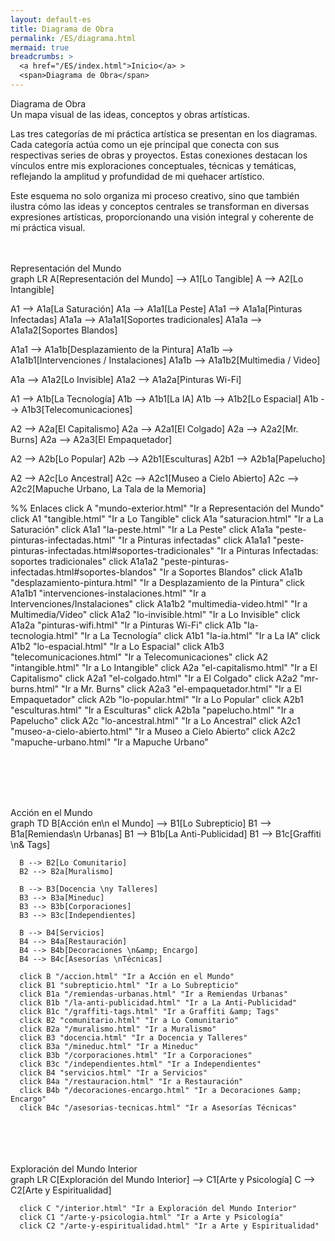 ```yaml
---
layout: default-es
title: Diagrama de Obra
permalink: /ES/diagrama.html
mermaid: true
breadcrumbs: >
  <a href="/ES/index.html">Inicio</a> >
  <span>Diagrama de Obra</span>
---
```


<div class="titulo">Diagrama de Obra</div>
<div class="subtitulo">
  Un mapa visual de las ideas, conceptos y obras artísticas.
</div>
<p class="parrafo">
  Las tres categorías de mi práctica artística se presentan en los diagramas. Cada categoría actúa como un eje principal que conecta con sus respectivas series de obras y proyectos. Estas conexiones destacan los vínculos entre mis exploraciones conceptuales, técnicas y temáticas, reflejando la amplitud y profundidad de mi quehacer artístico.
</p>
<p class="parrafo">
  Este esquema no solo organiza mi proceso creativo, sino que también ilustra cómo las ideas y conceptos centrales se transforman en diversas expresiones artísticas, proporcionando una visión integral y coherente de mi práctica visual.
</p>
  <br><br>

<!-- Representación del Mundo -->
<div class="subtitulo">Representación del Mundo</div>
<div class="mermaid">
graph LR
  A[Representación del Mundo] --> A1[Lo Tangible]
  A --> A2[Lo Intangible]

  A1 --> A1a[La Saturación]
  A1a --> A1a1[La Peste]
  A1a1 --> A1a1a[Pinturas Infectadas]
  A1a1a --> A1a1a1[Soportes tradicionales]
  A1a1a --> A1a1a2[Soportes Blandos]

  A1a1 --> A1a1b[Desplazamiento de la Pintura]
  A1a1b --> A1a1b1[Intervenciones / Instalaciones]
  A1a1b --> A1a1b2[Multimedia / Video]

  A1a --> A1a2[Lo Invisible]
  A1a2 --> A1a2a[Pinturas Wi-Fi]

  A1 --> A1b[La Tecnología]
  A1b --> A1b1[La IA]
  A1b --> A1b2[Lo Espacial]
  A1b --> A1b3[Telecomunicaciones]

  A2 --> A2a[El Capitalismo]
  A2a --> A2a1[El Colgado]
  A2a --> A2a2[Mr. Burns]
  A2a --> A2a3[El Empaquetador]

  A2 --> A2b[Lo Popular]
  A2b --> A2b1[Esculturas]
  A2b1 --> A2b1a[Papelucho]

  A2 --> A2c[Lo Ancestral]
  A2c --> A2c1[Museo a Cielo Abierto]
  A2c --> A2c2[Mapuche Urbano, La Tala de la Memoria]

  %% Enlaces
  click A "mundo-exterior.html" "Ir a Representación del Mundo"
  click A1 "tangible.html" "Ir a Lo Tangible"
  click A1a "saturacion.html" "Ir a La Saturación"
  click A1a1 "la-peste.html" "Ir a La Peste"
  click A1a1a "peste-pinturas-infectadas.html" "Ir a Pinturas infectadas"
  click A1a1a1 "peste-pinturas-infectadas.html#soportes-tradicionales" "Ir a Pinturas Infectadas: soportes tradicionales"
  click A1a1a2 "peste-pinturas-infectadas.html#soportes-blandos" "Ir a Soportes Blandos"
  click A1a1b "desplazamiento-pintura.html" "Ir a Desplazamiento de la Pintura"
  click A1a1b1 "intervenciones-instalaciones.html" "Ir a Intervenciones/Instalaciones"
  click A1a1b2 "multimedia-video.html" "Ir a Multimedia/Video"
  click A1a2 "lo-invisible.html" "Ir a Lo Invisible"
  click A1a2a "pinturas-wifi.html" "Ir a Pinturas Wi-Fi"
  click A1b "la-tecnologia.html" "Ir a La Tecnología"
  click A1b1 "la-ia.html" "Ir a La IA"
  click A1b2 "lo-espacial.html" "Ir a Lo Espacial"
  click A1b3 "telecomunicaciones.html" "Ir a Telecomunicaciones"
  click A2 "intangible.html" "Ir a Lo Intangible"
  click A2a "el-capitalismo.html" "Ir a El Capitalismo"
  click A2a1 "el-colgado.html" "Ir a El Colgado"
  click A2a2 "mr-burns.html" "Ir a Mr. Burns"
  click A2a3 "el-empaquetador.html" "Ir a El Empaquetador"
  click A2b "lo-popular.html" "Ir a Lo Popular"
  click A2b1 "esculturas.html" "Ir a Esculturas"
  click A2b1a "papelucho.html" "Ir a Papelucho"
  click A2c "lo-ancestral.html" "Ir a Lo Ancestral"
  click A2c1 "museo-a-cielo-abierto.html" "Ir a Museo a Cielo Abierto"
  click A2c2 "mapuche-urbano.html" "Ir a Mapuche Urbano"
</div>

<br><br><br><br>
  <!-- 2) Acción en el Mundo -->
  <div class="subtitulo">Acción en el Mundo</div>
  <div class="mermaid">
    graph TD
      B[Acción en\n el Mundo] --> B1[Lo Subrepticio]
      B1 --> B1a[Remiendas\n Urbanas]
      B1 --> B1b[La Anti-Publicidad]
      B1 --> B1c[Graffiti \n&amp; Tags]

      B --> B2[Lo Comunitario]
      B2 --> B2a[Muralismo]

      B --> B3[Docencia \ny Talleres]
      B3 --> B3a[Mineduc]
      B3 --> B3b[Corporaciones]
      B3 --> B3c[Independientes]

      B --> B4[Servicios]
      B4 --> B4a[Restauración]
      B4 --> B4b[Decoraciones \n&amp; Encargo]
      B4 --> B4c[Asesorías \nTécnicas]

      click B "/accion.html" "Ir a Acción en el Mundo"
      click B1 "subrepticio.html" "Ir a Lo Subrepticio"
      click B1a "/remiendas-urbanas.html" "Ir a Remiendas Urbanas"
      click B1b "/la-anti-publicidad.html" "Ir a La Anti-Publicidad"
      click B1c "/graffiti-tags.html" "Ir a Graffiti &amp; Tags"
      click B2 "comunitario.html" "Ir a Lo Comunitario"
      click B2a "/muralismo.html" "Ir a Muralismo"
      click B3 "docencia.html" "Ir a Docencia y Talleres"
      click B3a "/mineduc.html" "Ir a Mineduc"
      click B3b "/corporaciones.html" "Ir a Corporaciones"
      click B3c "/independientes.html" "Ir a Independientes"
      click B4 "servicios.html" "Ir a Servicios"
      click B4a "/restauracion.html" "Ir a Restauración"
      click B4b "/decoraciones-encargo.html" "Ir a Decoraciones &amp; Encargo"
      click B4c "/asesorias-tecnicas.html" "Ir a Asesorías Técnicas"
  </div>
<br><br><br><br>
  <!-- 3) Exploración del Mundo Interior -->
  <div class="subtitulo">Exploración del Mundo Interior</div>
  <div class="mermaid">
    graph LR
      C[Exploración del Mundo Interior] --> C1[Arte y Psicología]
      C --> C2[Arte y Espiritualidad]

      click C "/interior.html" "Ir a Exploración del Mundo Interior"
      click C1 "/arte-y-psicologia.html" "Ir a Arte y Psicología"
      click C2 "/arte-y-espiritualidad.html" "Ir a Arte y Espiritualidad"
  </div>
<br><br>
